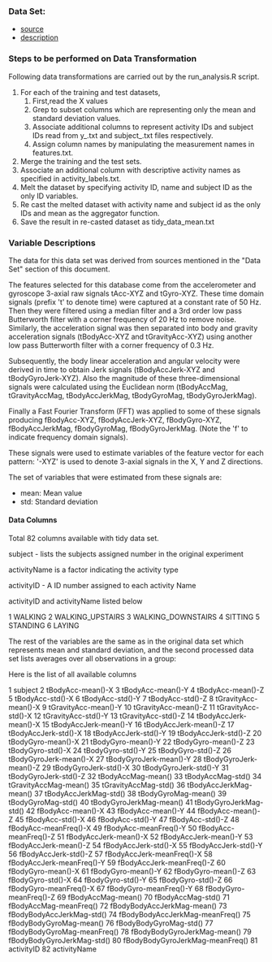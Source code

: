 
### Data Set:

- [source](https://d396qusza40orc.cloudfront.net/getdata%2Fprojectfiles%2FUCI%20HAR%20Dataset.zip) 
- [description](http://archive.ics.uci.edu/ml/datasets/Human+Activity+Recognition+Using+Smartphones)


### Steps to be performed on Data Transformation

Following data transformations are carried out by the run_analysis.R script.

1. For each of the training and test datasets, 
    1. First,read the X values
    2. Grep to subset columns which are representing only the mean and standard deviation values. 
    3. Associate additional columns to represent activity IDs and subject IDs read from y_<dataset>.txt and subject_<dataset>.txt files respectively.
    4. Assign column names by manipulating the measurement names in features.txt.
2. Merge the training and the test sets.
3. Associate an additional column with descriptive activity names as specified in activity_labels.txt.
4. Melt the dataset by specifying activity ID, name and subject ID as the only ID variables.
5. Re cast the melted dataset with activity name and subject id as the only IDs and mean as the aggregator function.
6. Save the result in re-casted dataset as tidy_data_mean.txt


### Variable Descriptions

The data for this data set was derived from sources mentioned in the "Data Set" section of this document. 

The features selected for this database come from the accelerometer and gyroscope 3-axial raw signals tAcc-XYZ and tGyro-XYZ. These time domain signals (prefix 't' to denote time) were captured at a constant rate of 50 Hz. Then they were filtered using a median filter and a 3rd order low pass Butterworth filter with a corner frequency of 20 Hz to remove noise. Similarly, the acceleration signal was then separated into body and gravity acceleration signals (tBodyAcc-XYZ and tGravityAcc-XYZ) using another low pass Butterworth filter with a corner frequency of 0.3 Hz.

Subsequently, the body linear acceleration and angular velocity were derived in time to obtain Jerk signals (tBodyAccJerk-XYZ and tBodyGyroJerk-XYZ). Also the magnitude of these three-dimensional signals were calculated using the Euclidean norm (tBodyAccMag, tGravityAccMag, tBodyAccJerkMag, tBodyGyroMag, tBodyGyroJerkMag).

Finally a Fast Fourier Transform (FFT) was applied to some of these signals producing fBodyAcc-XYZ, fBodyAccJerk-XYZ, fBodyGyro-XYZ, fBodyAccJerkMag, fBodyGyroMag, fBodyGyroJerkMag. (Note the 'f' to indicate frequency domain signals).

These signals were used to estimate variables of the feature vector for each pattern: '-XYZ' is used to denote 3-axial signals in the X, Y and Z directions.

The set of variables that were estimated from these signals are:
- mean: Mean value
- std: Standard deviation

#### Data Columns

Total 82 columns available with tidy data set.

subject - lists the subjects assigned number in the original experiment

activityName is a factor indicating the activity type

activityID - A ID number assigned to each activity Name

activityID and activityName listed below

1 WALKING
2 WALKING_UPSTAIRS
3 WALKING_DOWNSTAIRS
4 SITTING
5 STANDING
6 LAYING

The rest of the variables are the same as in the original data set which represents mean and standard deviation,  and the second processed data set lists averages over all observations in a group:

Here is the list of all available columns

1	subject
2	tBodyAcc-mean()-X
3	tBodyAcc-mean()-Y
4	tBodyAcc-mean()-Z
5	tBodyAcc-std()-X
6	tBodyAcc-std()-Y
7	tBodyAcc-std()-Z
8	tGravityAcc-mean()-X
9	tGravityAcc-mean()-Y
10	tGravityAcc-mean()-Z
11	tGravityAcc-std()-X
12	tGravityAcc-std()-Y
13	tGravityAcc-std()-Z
14	tBodyAccJerk-mean()-X
15	tBodyAccJerk-mean()-Y
16	tBodyAccJerk-mean()-Z
17	tBodyAccJerk-std()-X
18	tBodyAccJerk-std()-Y
19	tBodyAccJerk-std()-Z
20	tBodyGyro-mean()-X
21	tBodyGyro-mean()-Y
22	tBodyGyro-mean()-Z
23	tBodyGyro-std()-X
24	tBodyGyro-std()-Y
25	tBodyGyro-std()-Z
26	tBodyGyroJerk-mean()-X
27	tBodyGyroJerk-mean()-Y
28	tBodyGyroJerk-mean()-Z
29	tBodyGyroJerk-std()-X
30	tBodyGyroJerk-std()-Y
31	tBodyGyroJerk-std()-Z
32	tBodyAccMag-mean()
33	tBodyAccMag-std()
34	tGravityAccMag-mean()
35	tGravityAccMag-std()
36	tBodyAccJerkMag-mean()
37	tBodyAccJerkMag-std()
38	tBodyGyroMag-mean()
39	tBodyGyroMag-std()
40	tBodyGyroJerkMag-mean()
41	tBodyGyroJerkMag-std()
42	fBodyAcc-mean()-X
43	fBodyAcc-mean()-Y
44	fBodyAcc-mean()-Z
45	fBodyAcc-std()-X
46	fBodyAcc-std()-Y
47	fBodyAcc-std()-Z
48	fBodyAcc-meanFreq()-X
49	fBodyAcc-meanFreq()-Y
50	fBodyAcc-meanFreq()-Z
51	fBodyAccJerk-mean()-X
52	fBodyAccJerk-mean()-Y
53	fBodyAccJerk-mean()-Z
54	fBodyAccJerk-std()-X
55	fBodyAccJerk-std()-Y
56	fBodyAccJerk-std()-Z
57	fBodyAccJerk-meanFreq()-X
58	fBodyAccJerk-meanFreq()-Y
59	fBodyAccJerk-meanFreq()-Z
60	fBodyGyro-mean()-X
61	fBodyGyro-mean()-Y
62	fBodyGyro-mean()-Z
63	fBodyGyro-std()-X
64	fBodyGyro-std()-Y
65	fBodyGyro-std()-Z
66	fBodyGyro-meanFreq()-X
67	fBodyGyro-meanFreq()-Y
68	fBodyGyro-meanFreq()-Z
69	fBodyAccMag-mean()
70	fBodyAccMag-std()
71	fBodyAccMag-meanFreq()
72	fBodyBodyAccJerkMag-mean()
73	fBodyBodyAccJerkMag-std()
74	fBodyBodyAccJerkMag-meanFreq()
75	fBodyBodyGyroMag-mean()
76	fBodyBodyGyroMag-std()
77	fBodyBodyGyroMag-meanFreq()
78	fBodyBodyGyroJerkMag-mean()
79	fBodyBodyGyroJerkMag-std()
80	fBodyBodyGyroJerkMag-meanFreq()
81	activityID
82	activityName


